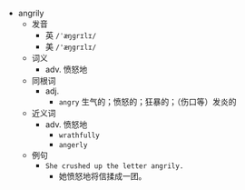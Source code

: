 - angrily
  - 发音
    - 英 `/ˈæŋɡrɪlɪ/`
    - 美 `/'æŋgrɪlɪ/`
  - 词义
    - adv. 愤怒地
  - 同根词
    - adj.
      - `angry` 生气的；愤怒的；狂暴的；（伤口等）发炎的
  - 近义词
    - adv. 愤怒地
      - `wrathfully`
      - `angerly`
  - 例句
    - `She crushed up the letter angrily.`
      - 她愤怒地将信揉成一团。

